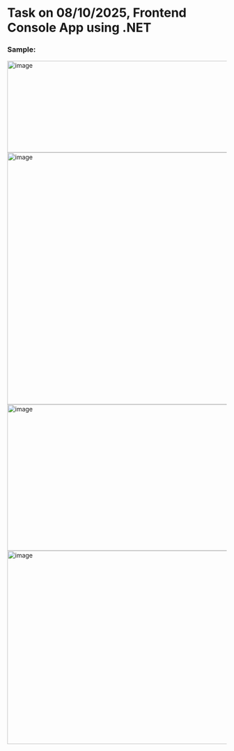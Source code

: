 <h1>Task on 08/10/2025, Frontend Console App using .NET</h1>

<h3>Sample: </h3>
<img width="594" height="210" alt="image" src="https://github.com/user-attachments/assets/aa8d30c0-344e-4627-a841-fceef4ed331b" />
<img width="558" height="577" alt="image" src="https://github.com/user-attachments/assets/e747bde4-536c-4ceb-947c-f3c5072679f6" />
<img width="588" height="335" alt="image" src="https://github.com/user-attachments/assets/91325db6-a268-4dd0-ba56-d50b7130e6e3" />
<img width="577" height="443" alt="image" src="https://github.com/user-attachments/assets/fd5e81b1-58f9-43d8-b5ea-b82372dbf731" />
